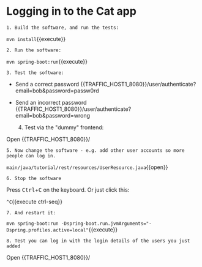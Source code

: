 # Logging in to the Cat app

    1. Build the software, and run the tests:

`mvn install`{{execute}}


    2. Run the software:

`mvn spring-boot:run`{{execute}}


    3. Test the software:

* Send a correct password {{TRAFFIC_HOST1_8080}}/user/authenticate?email=bob&password=passw0rd
* Send an incorrect password {{TRAFFIC_HOST1_8080}}/user/authenticate?email=bob&password=wrong


    4. Test via the "dummy" frontend:

Open {{TRAFFIC_HOST1_8080}}/


    5. Now change the software - e.g. add other user accounts so more people can log in.

`main/java/tutorial/rest/resources/UserResource.java`{{open}}


    6. Stop the software
Press <kbd>Ctrl</kbd>+<kbd>C</kbd> on the keyboard. Or just click this:

`^C`{{execute ctrl-seq}}


    7. And restart it:

`mvn spring-boot:run -Dspring-boot.run.jvmArguments="-Dspring.profiles.active=local"`{{execute}}

    8. Test you can log in with the login details of the users you just added

Open {{TRAFFIC_HOST1_8080}}/